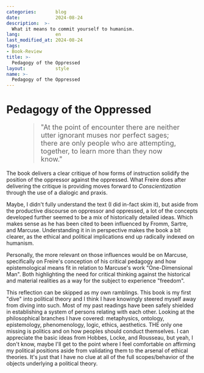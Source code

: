```yaml
---
categories:       blog
date:             2024-08-24
description:  >-
  What it means to commit yourself to humanism.
lang:             en
last_modified_at: 2024-08-24
tags:
- Book-Review
title: >-
  Pedagogy of the Oppressed
layout:           style
name: >-
  Pedagogy of the Oppressed
---
```


# Pedagogy of the Oppressed

<figure class="container-lg" style="padding: 0;">
    <blockquote class="blockquote" style="font-size: 18px;">
    <p>"At the point of encounter there are neither utter ignorant muses nor perfect sages; there are only people who are attempting, together, to learn more than they now know."</p>
    </blockquote>
</figure>

The book delivers a clear critique of how forms of instruction solidify the position of the oppressor against the oppressed. What Freire does after delivering the critique is providing moves forward to *Conscientization* through the use of a dialogic and praxis. 

Maybe, I didn't fully understand the text (I did in-fact skim it), but aside from the productive discourse on oppressor and oppressed, a lot of the concepts developed further seemed to be a mix of historically detailed ideas. Which makes sense as he has been cited to been influenced by Fromm, Sartre, and Marcuse. Understanding it in in perspective makes the book a bit clearer, as the ethical and political implications end up radically indexed on humanism. 

Personally, the more relevant on those influences would be on Marcuse, specifically on Freire's conception of his critical pedagogy and how epistemological means fit in relation to Marcuse's work "One-Dimensional Man". Both highlighting the need for critical thinking against the historical and material realities as a way for the subject to experience "freedom".

This reflection can be skipped as my own ramblings. This book is my first "dive" into political theory and I think I have knowingly steered myself away from diving into such. Most of my past readings have been safely shielded in establishing a system of persons relating with each other. Looking at the philosophical branches I have covered: metaphysics, ontology, epistemology, phenomenology, logic, ethics, aesthetics. THE only one missing is politics and on how peoples should conduct themselves. I can appreciate the basic ideas from Hobbes, Locke, and Rousseau, but yeah, I don't know, maybe I'll get to the point where I feel comfortable on affirming my political positions aside from validating them to the arsenal of ethical theories. It's just that I have no clue at all of the full scopes/behavior of the objects underlying a political theory.
